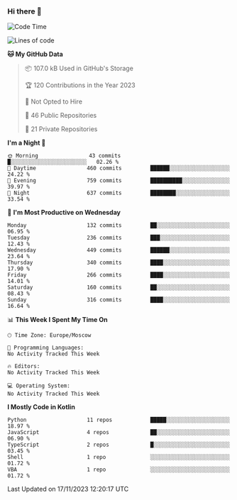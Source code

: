 ### Hi there 👋

<!--
**semwai/semwai** is a ✨ _special_ ✨ repository because its `README.md` (this file) appears on your GitHub profile.

Here are some ideas to get you started:

- 🔭 I’m currently working on ...
- 🌱 I’m currently learning ...
- 👯 I’m looking to collaborate on ...
- 🤔 I’m looking for help with ...
- 💬 Ask me about ...
- 📫 How to reach me: ...
- 😄 Pronouns: ...
- ⚡ Fun fact: ...
-->


<!--START_SECTION:waka-->
![Code Time](http://img.shields.io/badge/Code%20Time-0%20secs-blue)

![Lines of code](https://img.shields.io/badge/From%20Hello%20World%20I%27ve%20Written-12.1%20million%20lines%20of%20code-blue)

**🐱 My GitHub Data** 

> 📦 107.0 kB Used in GitHub's Storage 
 > 
> 🏆 120 Contributions in the Year 2023
 > 
> 🚫 Not Opted to Hire
 > 
> 📜 46 Public Repositories 
 > 
> 🔑 21 Private Repositories 
 > 
**I'm a Night 🦉** 

```text
🌞 Morning                43 commits          █░░░░░░░░░░░░░░░░░░░░░░░░   02.26 % 
🌆 Daytime                460 commits         ██████░░░░░░░░░░░░░░░░░░░   24.22 % 
🌃 Evening                759 commits         ██████████░░░░░░░░░░░░░░░   39.97 % 
🌙 Night                  637 commits         ████████░░░░░░░░░░░░░░░░░   33.54 % 
```
📅 **I'm Most Productive on Wednesday** 

```text
Monday                   132 commits         ██░░░░░░░░░░░░░░░░░░░░░░░   06.95 % 
Tuesday                  236 commits         ███░░░░░░░░░░░░░░░░░░░░░░   12.43 % 
Wednesday                449 commits         ██████░░░░░░░░░░░░░░░░░░░   23.64 % 
Thursday                 340 commits         ████░░░░░░░░░░░░░░░░░░░░░   17.90 % 
Friday                   266 commits         ████░░░░░░░░░░░░░░░░░░░░░   14.01 % 
Saturday                 160 commits         ██░░░░░░░░░░░░░░░░░░░░░░░   08.43 % 
Sunday                   316 commits         ████░░░░░░░░░░░░░░░░░░░░░   16.64 % 
```


📊 **This Week I Spent My Time On** 

```text
🕑︎ Time Zone: Europe/Moscow

💬 Programming Languages: 
No Activity Tracked This Week

🔥 Editors: 
No Activity Tracked This Week

💻 Operating System: 
No Activity Tracked This Week
```

**I Mostly Code in Kotlin** 

```text
Python                   11 repos            █████░░░░░░░░░░░░░░░░░░░░   18.97 % 
JavaScript               4 repos             ██░░░░░░░░░░░░░░░░░░░░░░░   06.90 % 
TypeScript               2 repos             █░░░░░░░░░░░░░░░░░░░░░░░░   03.45 % 
Shell                    1 repo              ░░░░░░░░░░░░░░░░░░░░░░░░░   01.72 % 
VBA                      1 repo              ░░░░░░░░░░░░░░░░░░░░░░░░░   01.72 % 
```




 Last Updated on 17/11/2023 12:20:17 UTC
<!--END_SECTION:waka-->
